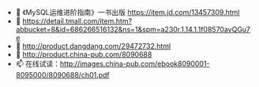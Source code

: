 - 👋 《MySQL运维进阶指南》一书出版  https://item.jd.com/13457309.html
- 👀 https://detail.tmall.com/item.htm?abbucket=8&id=686266516132&ns=1&spm=a230r.1.14.1.1f08570avQGu7e
- 🌱 http://product.dangdang.com/29472732.html
- 💞️ http://product.china-pub.com/8090688
- 📫 在线试读：http://images.china-pub.com/ebook8090001-8095000/8090688/ch01.pdf

<!---
hcymysql/hcymysql is a ✨ special ✨ repository because its `README.md` (this file) appears on your GitHub profile.
You can click the Preview link to take a look at your changes.
--->
